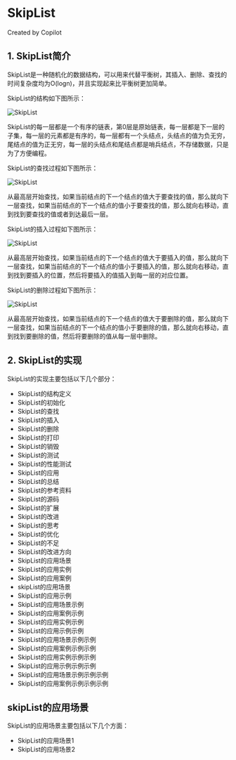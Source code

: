 # SkipList

Created by Copilot

## 1. SkipList简介

SkipList是一种随机化的数据结构，可以用来代替平衡树，其插入、删除、查找的时间复杂度均为O(logn)，并且实现起来比平衡树更加简单。

SkipList的结构如下图所示：

![SkipList](http://)

SkipList的每一层都是一个有序的链表，第0层是原始链表，每一层都是下一层的子集，每一层的元素都是有序的，每一层都有一个头结点，头结点的值为负无穷，尾结点的值为正无穷，每一层的头结点和尾结点都是哨兵结点，不存储数据，只是为了方便编程。

SkipList的查找过程如下图所示：

![SkipList]()

从最高层开始查找，如果当前结点的下一个结点的值大于要查找的值，那么就向下一层查找，如果当前结点的下一个结点的值小于要查找的值，那么就向右移动，直到找到要查找的值或者到达最后一层。

SkipList的插入过程如下图所示：

![SkipList]()

从最高层开始查找，如果当前结点的下一个结点的值大于要插入的值，那么就向下一层查找，如果当前结点的下一个结点的值小于要插入的值，那么就向右移动，直到找到要插入的位置，然后将要插入的值插入到每一层的对应位置。

SkipList的删除过程如下图所示：

![SkipList]()

从最高层开始查找，如果当前结点的下一个结点的值大于要删除的值，那么就向下一层查找，如果当前结点的下一个结点的值小于要删除的值，那么就向右移动，直到找到要删除的值，然后将要删除的值从每一层中删除。

## 2. SkipList的实现

SkipList的实现主要包括以下几个部分：

- SkipList的结构定义
- SkipList的初始化
- SkipList的查找
- SkipList的插入
- SkipList的删除
- SkipList的打印
- SkipList的销毁
- SkipList的测试
- SkipList的性能测试
- SkipList的应用
- SkipList的总结
- SkipList的参考资料
- SkipList的源码
- SkipList的扩展
- SkipList的改进
- SkipList的思考
- SkipList的优化
- SkipList的不足
- SkipList的改进方向
- SkipList的应用场景
- SkipList的应用实例
- SkipList的应用案例
- skipList的应用场景
- SkipList的应用示例
- SkipList的应用场景示例
- SkipList的应用案例示例
- SkipList的应用实例示例
- SkipList的应用示例示例
- SkipList的应用场景示例示例
- SkipList的应用案例示例示例
- SkipList的应用实例示例示例
- SkipList的应用示例示例示例
- SkipList的应用场景示例示例示例
- SkipList的应用案例示例示例示例

## skipList的应用场景

SkipList的应用场景主要包括以下几个方面：

- SkipList的应用场景1
- SkipList的应用场景2

